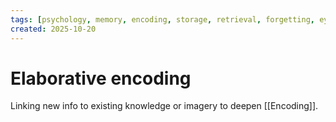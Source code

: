 ```yaml
---
tags: [psychology, memory, encoding, storage, retrieval, forgetting, eyewitness, amnesia, alzheimers, cte]
created: 2025-10-20
---
```

# Elaborative encoding

Linking new info to existing knowledge or imagery to deepen [[Encoding]].
